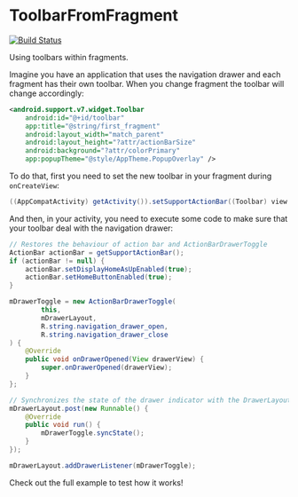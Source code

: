 # ToolbarFromFragment
[![Build Status](https://travis-ci.org/sergiormg/ToolbarFromFragment.svg?branch=master)](https://travis-ci.org/sergiormg/ToolbarFromFragment)

Using toolbars within fragments.

Imagine you have an application that uses the navigation drawer and each fragment has their own toolbar. When you change fragment the toolbar will change accordingly:

```xml
<android.support.v7.widget.Toolbar
    android:id="@+id/toolbar"
    app:title="@string/first_fragment"
    android:layout_width="match_parent"
    android:layout_height="?attr/actionBarSize"
    android:background="?attr/colorPrimary"
    app:popupTheme="@style/AppTheme.PopupOverlay" />
```

To do that, first you need to set the new toolbar in your fragment during `onCreateView`:
```java
((AppCompatActivity) getActivity()).setSupportActionBar((Toolbar) view.findViewById(R.id.toolbar));
```

And then, in your activity, you need to execute some code to make sure that your toolbar deal with the navigation drawer:
```java
// Restores the behaviour of action bar and ActionBarDrawerToggle
ActionBar actionBar = getSupportActionBar();
if (actionBar != null) {
    actionBar.setDisplayHomeAsUpEnabled(true);
    actionBar.setHomeButtonEnabled(true);
}

mDrawerToggle = new ActionBarDrawerToggle(
        this,
        mDrawerLayout,
        R.string.navigation_drawer_open,
        R.string.navigation_drawer_close
) {
    @Override
    public void onDrawerOpened(View drawerView) {
        super.onDrawerOpened(drawerView);
    }
};

// Synchronizes the state of the drawer indicator with the DrawerLayout
mDrawerLayout.post(new Runnable() {
    @Override
    public void run() {
        mDrawerToggle.syncState();
    }
});

mDrawerLayout.addDrawerListener(mDrawerToggle);
```


Check out the full example to test how it works!
